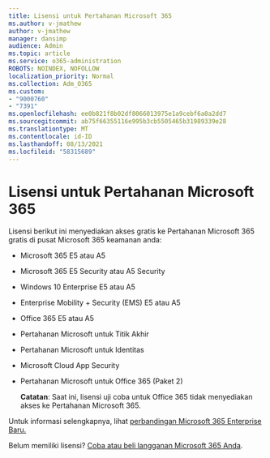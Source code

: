 ```yaml
---
title: Lisensi untuk Pertahanan Microsoft 365
ms.author: v-jmathew
author: v-jmathew
manager: dansimp
audience: Admin
ms.topic: article
ms.service: o365-administration
ROBOTS: NOINDEX, NOFOLLOW
localization_priority: Normal
ms.collection: Adm_O365
ms.custom:
- "9000760"
- "7391"
ms.openlocfilehash: ee0b821f8b02df8066013975e1a9cebf6a0a2dd7
ms.sourcegitcommit: ab75f66355116e995b3cb5505465b31989339e28
ms.translationtype: MT
ms.contentlocale: id-ID
ms.lasthandoff: 08/13/2021
ms.locfileid: "58315689"
---
```

# <a name="licenses-for-microsoft-365-defender"></a>Lisensi untuk Pertahanan Microsoft 365

Lisensi berikut ini menyediakan akses gratis ke Pertahanan Microsoft 365 gratis di pusat Microsoft 365 keamanan anda:

- Microsoft 365 E5 atau A5
- Microsoft 365 E5 Security atau A5 Security
- Windows 10 Enterprise E5 atau A5
- Enterprise Mobility + Security (EMS) E5 atau A5
- Office 365 E5 atau A5
- Pertahanan Microsoft untuk Titik Akhir
- Pertahanan Microsoft untuk Identitas
- Microsoft Cloud App Security
- Pertahanan Microsoft untuk Office 365 (Paket 2)

    **Catatan**: Saat ini, lisensi uji coba untuk Office 365 tidak menyediakan akses ke Pertahanan Microsoft 365.

Untuk informasi selengkapnya, lihat [perbandingan Microsoft 365 Enterprise Baru.](https://go.microsoft.com/fwlink/?linkid=2143458)

Belum memiliki lisensi? [Coba atau beli langganan Microsoft 365 Anda](https://go.microsoft.com/fwlink/?linkid=2143625).
